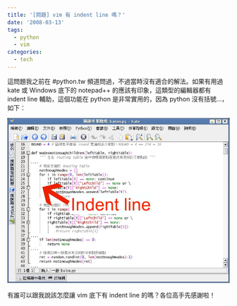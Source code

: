 ```yaml
---
title: '[問題] vim 有 indent line 嗎？'
date: '2008-03-13'
tags:
  - python
  - vim
categories:
  - tech
---
```

這問題我之前在 #python.tw 頻道問過，不過當時沒有適合的解法。如果有用過 kate 或 Windows 底下的 notepad++ 的應該有印象，這類型的編輯器都有 indent line 輔助，這個功能在 python 是非常實用的，因為 python 沒有括號…，如下：  
  
[![Kate screenshot](images/0.jpg)](http://www.flickr.com/photos/yurenju/2330478883/ "Flickr 上 yurenju 的 Kate screenshot")  
  
有誰可以跟我說該怎麼讓 vim 底下有 indent line 的嗎？各位高手先感謝啦！